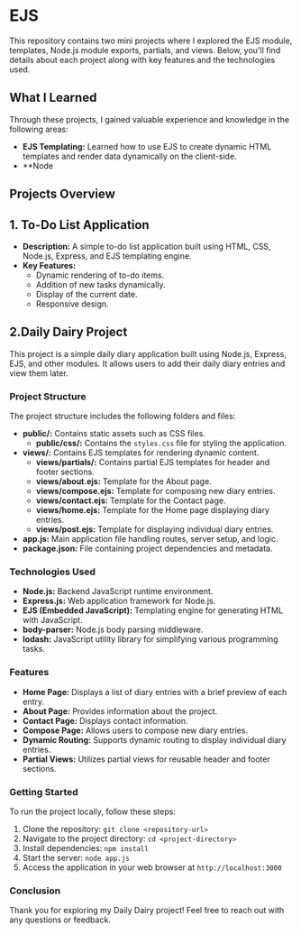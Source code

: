 # EJS

This repository contains two mini projects where I explored the EJS module, templates, Node.js module exports, partials, and views. Below, you'll find details about each project along with key features and the technologies used.

## What I Learned

Through these projects, I gained valuable experience and knowledge in the following areas:

- **EJS Templating:** Learned how to use EJS to create dynamic HTML templates and render data dynamically on the client-side.
- **Node

## Projects Overview

## 1. To-Do List Application

- **Description:** A simple to-do list application built using HTML, CSS, Node.js, Express, and EJS templating engine.
- **Key Features:**
  - Dynamic rendering of to-do items.
  - Addition of new tasks dynamically.
  - Display of the current date.
  - Responsive design.

## 2.Daily Dairy Project

This project is a simple daily diary application built using Node.js, Express, EJS, and other modules. It allows users to add their daily diary entries and view them later.

### Project Structure

The project structure includes the following folders and files:

- **public/:** Contains static assets such as CSS files.
  - **public/css/:** Contains the `styles.css` file for styling the application.
- **views/:** Contains EJS templates for rendering dynamic content.
  - **views/partials/:** Contains partial EJS templates for header and footer sections.
  - **views/about.ejs:** Template for the About page.
  - **views/compose.ejs:** Template for composing new diary entries.
  - **views/contact.ejs:** Template for the Contact page.
  - **views/home.ejs:** Template for the Home page displaying diary entries.
  - **views/post.ejs:** Template for displaying individual diary entries.
- **app.js:** Main application file handling routes, server setup, and logic.
- **package.json:** File containing project dependencies and metadata.

### Technologies Used

- **Node.js:** Backend JavaScript runtime environment.
- **Express.js:** Web application framework for Node.js.
- **EJS (Embedded JavaScript):** Templating engine for generating HTML with JavaScript.
- **body-parser:** Node.js body parsing middleware.
- **lodash:** JavaScript utility library for simplifying various programming tasks.

### Features

- **Home Page:** Displays a list of diary entries with a brief preview of each entry.
- **About Page:** Provides information about the project.
- **Contact Page:** Displays contact information.
- **Compose Page:** Allows users to compose new diary entries.
- **Dynamic Routing:** Supports dynamic routing to display individual diary entries.
- **Partial Views:** Utilizes partial views for reusable header and footer sections.

### Getting Started

To run the project locally, follow these steps:

1. Clone the repository: `git clone <repository-url>`
2. Navigate to the project directory: `cd <project-directory>`
3. Install dependencies: `npm install`
4. Start the server: `node app.js`
5. Access the application in your web browser at `http://localhost:3000`

### Conclusion

Thank you for exploring my Daily Dairy project! Feel free to reach out with any questions or feedback.




